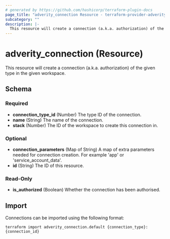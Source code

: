 ```yaml
---
# generated by https://github.com/hashicorp/terraform-plugin-docs
page_title: "adverity_connection Resource - terraform-provider-adverity"
subcategory: ""
description: |-
  This resource will create a connection (a.k.a. authorization) of the given type in the given workspace.
---
```


# adverity_connection (Resource)

This resource will create a connection (a.k.a. authorization) of the given type in the given workspace.



<!-- schema generated by tfplugindocs -->
## Schema

### Required

- **connection_type_id** (Number) The type ID of the connection.
- **name** (String) The name of the connection.
- **stack** (Number) The ID of the workspace to create this connection in.

### Optional

- **connection_parameters** (Map of String) A map of extra parameters needed for connection creation. For example 'app' or 'service_account_data'.
- **id** (String) The ID of this resource.

### Read-Only

- **is_authorized** (Boolean) Whether the connection has been authorised.

## Import

Connections can be imported using the following format:
```shell
terraform import adverity_connection.default {connection_type}:{connection_id}
```


